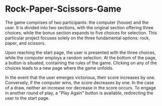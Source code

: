 # Rock-Paper-Scissors-Game

The game comprises of two participants: the computer (house) and the user. It is divided into two sections, with the original section offering three choices, while the bonus section expands to five choices for selection. This particular project focuses solely on the three fundamental options: rock, paper, and scissors.

Upon reaching the start page, the user is presented with the three choices, while the computer employs a random selection. At the bottom of the page, a button is situated, containing the rules of the game. Clicking on any of the choices leads to a new page where the game unfolds.

In the event that the user emerges victorious, their score increases by one. Conversely, if the computer wins, the score decreases by one. In the case of a draw, neither an increase nor decrease in the score occurs. To engage in another round of play, a "Play Again" button is available, redirecting the user to the start page.

